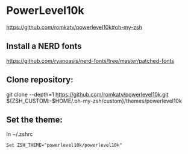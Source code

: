 # PowerLevel10k

https://github.com/romkatv/powerlevel10k#oh-my-zsh

## Install a NERD fonts

https://github.com/ryanoasis/nerd-fonts/tree/master/patched-fonts

## Clone repository: 

git clone --depth=1 https://github.com/romkatv/powerlevel10k.git ${ZSH_CUSTOM:-$HOME/.oh-my-zsh/custom}/themes/powerlevel10k

## Set the theme:

In ~/.zshrc

```
Set ZSH_THEME="powerlevel10k/powerlevel10k"
```
